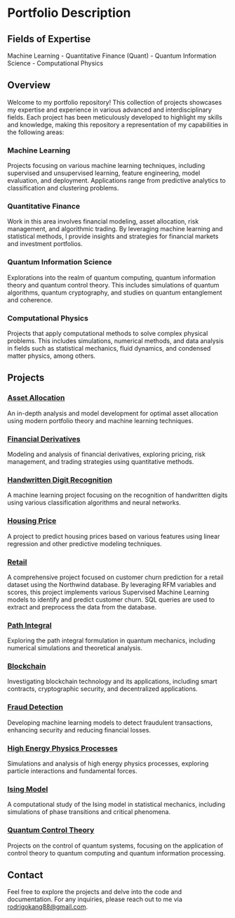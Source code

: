 # Portfolio Description

## Fields of Expertise
Machine Learning - Quantitative Finance (Quant) - Quantum Information Science - Computational Physics

## Overview

Welcome to my portfolio repository! This collection of projects showcases my expertise and experience in various advanced and interdisciplinary fields. Each project has been meticulously developed to highlight my skills and knowledge, making this repository a representation of my capabilities in the following areas:

### Machine Learning
Projects focusing on various machine learning techniques, including supervised and unsupervised learning, feature engineering, model evaluation, and deployment. Applications range from predictive analytics to classification and clustering problems.

### Quantitative Finance
Work in this area involves financial modeling, asset allocation, risk management, and algorithmic trading. By leveraging machine learning and statistical methods, I provide insights and strategies for financial markets and investment portfolios.

### Quantum Information Science
Explorations into the realm of quantum computing, quantum information theory and quantum control theory. This includes simulations of quantum algorithms, quantum cryptography, and studies on quantum entanglement and coherence.

### Computational Physics
Projects that apply computational methods to solve complex physical problems. This includes simulations, numerical methods, and data analysis in fields such as statistical mechanics, fluid dynamics, and condensed matter physics, among others.

## Projects

### [Asset Allocation](./asset_allocation)
An in-depth analysis and model development for optimal asset allocation using modern portfolio theory and machine learning techniques.

### [Financial Derivatives](./financial_derivatives)
Modeling and analysis of financial derivatives, exploring pricing, risk management, and trading strategies using quantitative methods.

### [Handwritten Digit Recognition](./handwritten_digit_recognition)
A machine learning project focusing on the recognition of handwritten digits using various classification algorithms and neural networks.

### [Housing Price](./housing_price)
A project to predict housing prices based on various features using linear regression and other predictive modeling techniques.

### [Retail](./retail)
A comprehensive project focused on customer churn prediction for a retail dataset using the Northwind database. By leveraging RFM variables and scores, this project implements various Supervised Machine Learning models to identify and predict customer churn. SQL queries are used to extract and preprocess the data from the database.

### [Path Integral](./path_integral)
Exploring the path integral formulation in quantum mechanics, including numerical simulations and theoretical analysis.

### [Blockchain](./blockchain)
Investigating blockchain technology and its applications, including smart contracts, cryptographic security, and decentralized applications.

### [Fraud Detection](./fraud_detection)
Developing machine learning models to detect fraudulent transactions, enhancing security and reducing financial losses.

### [High Energy Physics Processes](./high_energy_physics_processes)
Simulations and analysis of high energy physics processes, exploring particle interactions and fundamental forces.

### [Ising Model](./ising_model)
A computational study of the Ising model in statistical mechanics, including simulations of phase transitions and critical phenomena.

### [Quantum Control Theory](./quantum_control_theory)
Projects on the control of quantum systems, focusing on the application of control theory to quantum computing and quantum information processing.

## Contact
Feel free to explore the projects and delve into the code and documentation. For any inquiries, please reach out to me via [rodrigokang88@gmail.com](mailto:rodrigokang88@gmail.com).
